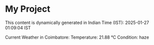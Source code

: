 # My Project

This content is dynamically generated in Indian Time (IST): 2025-01-27 01:09:04 IST


Current Weather in Coimbatore:
Temperature: 21.88 °C
Condition: haze
